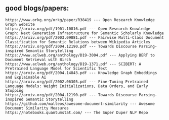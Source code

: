 ## good blogs/papers:
    https://www.orkg.org/orkg/paper/R38419 --- Open Research Knowledge Graph website
    https://arxiv.org/pdf/1901.10816.pdf --- Open Research Knowledge Graph: Next Generation Infrastructure for Semantic Scholarly Knowledge
    https://arxiv.org/pdf/2003.09881.pdf --- Pairwise Multi-Class Document Classification for Semantic Relations between Wikipedia Articles
    https://arxiv.org/pdf/2004.12190.pdf --- Towards Discourse Parsing-inspired Semantic Storytelling
    https://www.aclweb.org/anthology/D19-3004.pdf --- Applying BERT to Document Retrieval with Birch
    https://www.aclweb.org/anthology/D19-1371.pdf --- SCIBERT: A Pretrained Language Model for Scientific Text
    https://arxiv.org/pdf/2004.14843.pdf --- Knowledge Graph Embeddings and Explainable AI
    https://arxiv.org/pdf/2002.06305.pdf --- Fine-Tuning Pretrained Language Models: Weight Initializations, Data Orders, and Early Stopping
    https://arxiv.org/pdf/2004.12190.pdf --- Towards Discourse Parsing-inspired Semantic Storytelling
    https://github.com/malteos/awesome-document-similarity --- Awesome Document Similarity Measures
    https://notebooks.quantumstat.com/ --- The Super Duper NLP Repo
  
  
